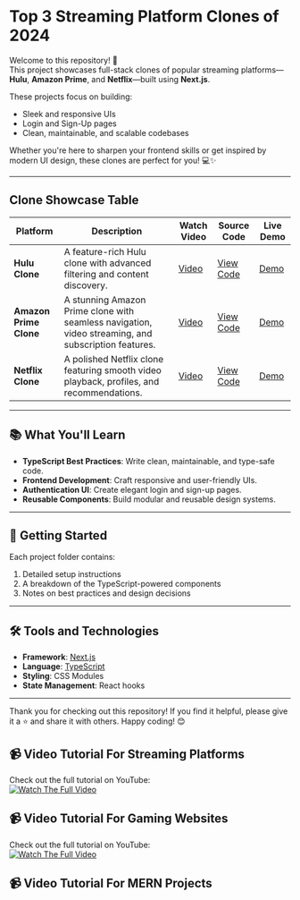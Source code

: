  # Top 3 Streaming Platform Clones of 2024

Welcome to this repository! 🚀  
This project showcases full-stack clones of popular streaming platforms—**Hulu**, **Amazon Prime**, and **Netflix**—built using **Next.js**.  


These projects focus on building:
- Sleek and responsive UIs
- Login and Sign-Up pages
- Clean, maintainable, and scalable codebases


Whether you're here to sharpen your frontend skills or get inspired by modern UI design, these clones are perfect for you! 💻✨

---

## Clone Showcase Table

| **Platform**        | **Description**                                                                                 | **Watch Video**                                | **Source Code**                                | **Live Demo**                                    |
|----------------------|-------------------------------------------------------------------------------------------------|---------------------------------------------|------------------------------------------------|-------------------------------------------------|
| **Hulu Clone**       | A feature-rich Hulu clone with advanced filtering and content discovery.                        | [Video](https://www.youtube.com/watch?v=4U_0rWB6wgo)    | [View Code](https://github.com/EasyCodingTutorial/hulu) | [Demo](https://hulu-theta.vercel.app/)     |
| **Amazon Prime Clone** | A stunning Amazon Prime clone with seamless navigation, video streaming, and subscription features. | [Video](https://youtu.be/z4RNIfaR_QM?feature=shared)   | [View Code](https://github.com/EasyCodingTutorial/AmazonPrimeClone) | [Demo](https://amazon-prime-clone-dpmg.vercel.app/) |
| **Netflix Clone**    | A polished Netflix clone featuring smooth video playback, profiles, and recommendations.        | [Video](https://youtu.be/U8kBOCHqmKs?feature=shared) | [View Code](https://github.com/EasyCodingTutorial/netflixClone) | [Demo](https://netflixclone-gamma-one.vercel.app/) |

---


## 📚 What You'll Learn
- **TypeScript Best Practices**: Write clean, maintainable, and type-safe code.
- **Frontend Development**: Craft responsive and user-friendly UIs.
- **Authentication UI**: Create elegant login and sign-up pages.
- **Reusable Components**: Build modular and reusable design systems.

---

## 🚀 Getting Started
Each project folder contains:
1. Detailed setup instructions
2. A breakdown of the TypeScript-powered components
3. Notes on best practices and design decisions
---

## 🛠️ Tools and Technologies
- **Framework**: [Next.js](https://nextjs.org/)
- **Language**: [TypeScript](https://www.typescriptlang.org/)
- **Styling**: CSS Modules  
- **State Management**: React hooks

---

Thank you for checking out this repository! If you find it helpful, please give it a ⭐️ and share it with others. Happy coding! 😊
 
## 📹 Video Tutorial For Streaming Platforms
Check out the full tutorial on YouTube:  
[![Watch The Full Video](https://img.youtube.com/vi/lP_HfZgghUE/maxresdefault.jpg)](https://www.youtube.com/watch?v=lP_HfZgghUE)
 
## 📹 Video Tutorial For Gaming Websites
Check out the full tutorial on YouTube:  
[![Watch The Full Video](https://img.youtube.com/vi/4J0Fo-lEEV8/maxresdefault.jpg)](https://www.youtube.com/watch?v=4J0Fo-lEEV8)


## 📹 Video Tutorial For MERN Projects
